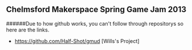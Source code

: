 Chelmsford Makerspace Spring Game Jam 2013
---
######Due to how github works, you can't follow through repositorys so here are the links.

- https://github.com/Half-Shot/gmud [Wills's Project]

